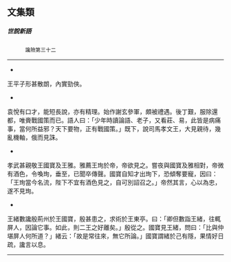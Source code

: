 

## 文集類

##### 世說新語
　　　`讒險第三十二`

* * *

*
王平子形甚散朗，內實勁俠。

*
袁悅有口才，能短長說，亦有精理。始作謝玄參軍，頗被禮遇。後丁艱，服除還都，唯賫戰國策而已。語人曰：「少年時讀論語、老子，又看莊、易，此皆是病痛事，當何所益邪？天下要物，正有戰國策。」既下，說司馬孝文王，大見親待，幾亂機軸，俄而見誅。

*
孝武甚親敬王國寶及王雅。雅薦王珣於帝，帝欲見之。嘗夜與國寶及雅相對，帝微有酒色，令喚珣，垂至，已聞卒傳聲。國寶自知才出珣下，恐傾奪要寵，因曰：「王珣當今名流，陛下不宜有酒色見之，自可別詔召之。」帝然其言，心以為忠，遂不見珣。

*
王緒數讒殷荊州於王國寶，殷甚患之，求術於王東亭。曰：「卿但數詣王緒，往輒屏人，因論它事。如此，則二王之好離矣。」殷從之。國寶見王緒，問曰：「比與仲堪屏人何所道？」緒云：「故是常往來，無它所論。」國寶謂緒於己有隱，果情好日疏，讒言以息。

* * *

